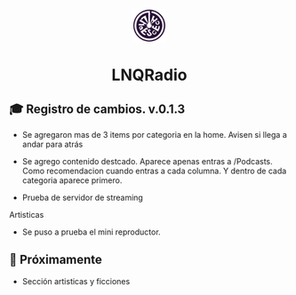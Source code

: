 <p align="center">
  <a href="https://www.gatsbyjs.org">
    <img alt="Gatsby" src="https://github.com/lnqradio/gatsby-lnqradio/blob/master/src/images/gatsby-icon.png?raw=true" width="60" />
  </a>
</p>
<h1 align="center">
  LNQRadio
</h1>

## 🎓 Registro de cambios. v.0.1.3

+ Se agregaron mas de 3 items por categoria en la home.
Avisen si llega a andar para atrás

+ Se agrego contenido destcado.
Aparece apenas entras a /Podcasts. Como recomendacion cuando entras a cada columna. Y dentro de cada categoria aparece primero.

+ Prueba de servidor de streaming

Artisticas
+ Se puso a prueba el mini reproductor.

## 🚀 Próximamente
- Sección artisticas y ficciones


